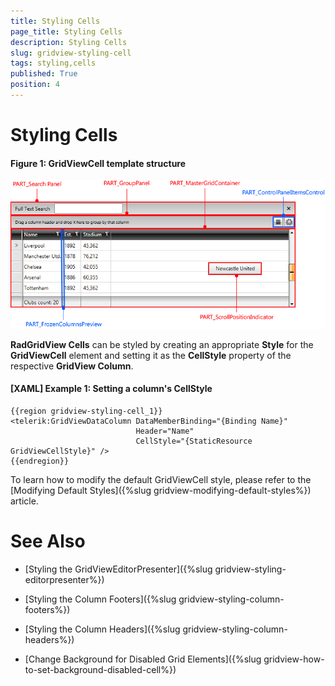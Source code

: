 ```yaml
---
title: Styling Cells
page_title: Styling Cells
description: Styling Cells
slug: gridview-styling-cell
tags: styling,cells
published: True
position: 4
---
```


# Styling Cells

#### __Figure 1: GridViewCell template structure__

![RadGridView template structure](images/Styling_RadGridView01.png)

__RadGridView Cells__ can be styled by creating an appropriate __Style__ for the **GridViewCell**  element and setting it as the __CellStyle__ property of the respective __GridView Column__. 

#### __[XAML] Example 1: Setting a column's CellStyle__

	{{region gridview-styling-cell_1}}
	<telerik:GridViewDataColumn DataMemberBinding="{Binding Name}"
                                Header="Name"
                                CellStyle="{StaticResource GridViewCellStyle}" />
	{{endregion}}

To learn how to modify the default GridViewCell style, please refer to the [Modifying Default Styles]({%slug gridview-modifying-default-styles%}) article.

# See Also

 * [Styling the GridViewEditorPresenter]({%slug gridview-styling-editorpresenter%})

 * [Styling the Column Footers]({%slug gridview-styling-column-footers%})

 * [Styling the Column Headers]({%slug gridview-styling-column-headers%})

 * [Change Background for Disabled Grid Elements]({%slug gridview-how-to-set-background-disabled-cell%})
